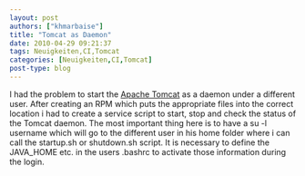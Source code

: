 ```yaml
---
layout: post
authors: ["khmarbaise"]
title: "Tomcat as Daemon"
date: 2010-04-29 09:21:37
tags: Neuigkeiten,CI,Tomcat
categories: [Neuigkeiten,CI,Tomcat]
post-type: blog
---
```

I had the problem to start the <a href="http://tomcat.apache.org">Apache Tomcat</a> as a daemon under a different user. After creating an RPM which puts the appropriate files into the correct location i had to create a service script to start, stop and check the status of the Tomcat daemon. The most important thing here is to have a su -l username which will go to the different user in his home folder where i can call the startup.sh or shutdown.sh script. It is necessary to define the JAVA_HOME etc. in the users .bashrc to activate those information during the login.
